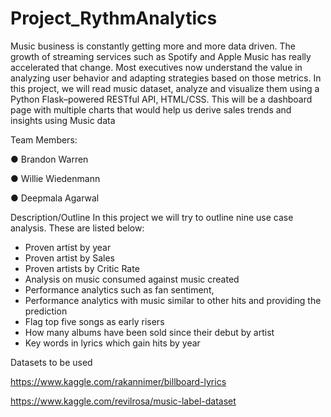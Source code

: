

# Project_RythmAnalytics

Music business is constantly getting more and more data driven. The growth of streaming services such as Spotify and Apple Music has really accelerated that change. Most executives now understand the value in analyzing user behavior and adapting strategies based on those metrics. In this project, we will read music dataset, analyze and visualize them using a Python Flask–powered RESTful API, HTML/CSS. This will be a dashboard page with multiple charts that would help us derive sales trends and insights using Music data

Team Members:

●	Brandon Warren

●	Willie Wiedenmann

●	Deepmala Agarwal

Description/Outline
In this project we will try to outline nine use case analysis. These are listed below:

-	Proven artist by year
-	Proven artist by Sales
-	Proven artists by Critic Rate
-	Analysis on music consumed against music created
-	Performance analytics such as fan sentiment, 
-	Performance analytics with music similar to other hits and providing the prediction
-	Flag top five songs as early risers
-	How many albums have been sold since their debut by artist
-	Key words in lyrics which gain hits by year 

Datasets to be used

https://www.kaggle.com/rakannimer/billboard-lyrics

https://www.kaggle.com/revilrosa/music-label-dataset


